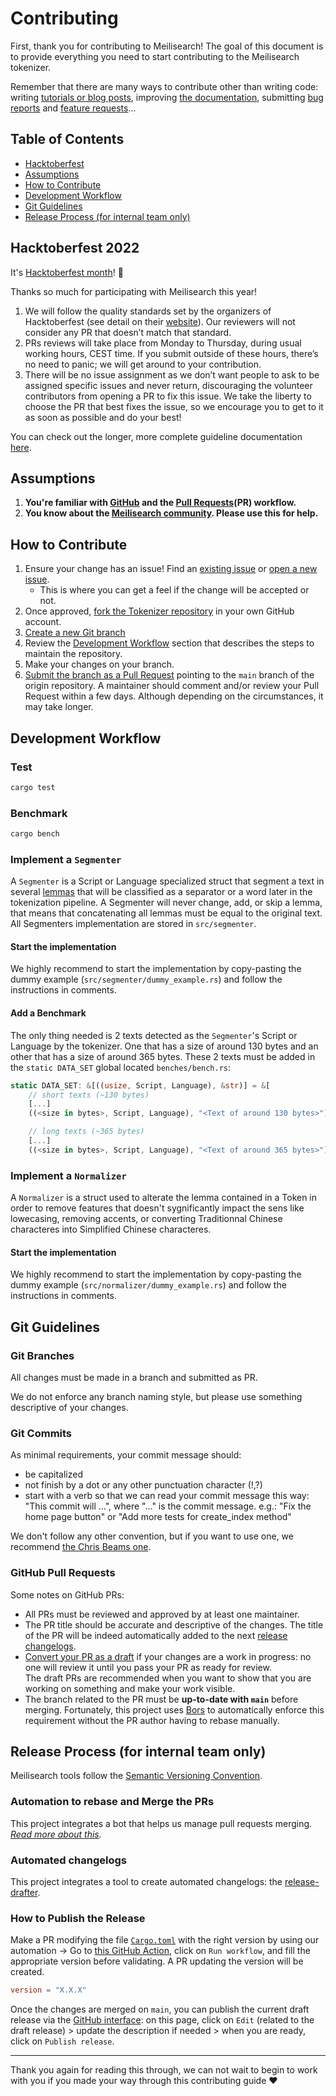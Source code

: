 # Contributing

First, thank you for contributing to Meilisearch! The goal of this document is to provide everything you need to start contributing to the Meilisearch tokenizer.

Remember that there are many ways to contribute other than writing code: writing [tutorials or blog posts](https://github.com/meilisearch/awesome-meilisearch), improving [the documentation](https://github.com/meilisearch/documentation), submitting [bug reports](https://github.com/meilisearch/charabia/issues/new) and [feature requests](https://github.com/meilisearch/product/discussions/categories/feedback-feature-proposal)...

## Table of Contents
- [Hacktoberfest](#hacktoberfest-2022)
- [Assumptions](#assumptions)
- [How to Contribute](#how-to-contribute)
- [Development Workflow](#development-workflow)
- [Git Guidelines](#git-guidelines)
- [Release Process (for internal team only)](#release-process-for-internal-team-only)

## Hacktoberfest 2022

It's [Hacktoberfest month](https://hacktoberfest.com)! 🥳

Thanks so much for participating with Meilisearch this year!

1. We will follow the quality standards set by the organizers of Hacktoberfest (see detail on their [website](https://hacktoberfest.com/participation/#spam)). Our reviewers will not consider any PR that doesn’t match that standard.
2. PRs reviews will take place from Monday to Thursday, during usual working hours, CEST time. If you submit outside of these hours, there’s no need to panic; we will get around to your contribution.
3. There will be no issue assignment as we don’t want people to ask to be assigned specific issues and never return, discouraging the volunteer contributors from opening a PR to fix this issue. We take the liberty to choose the PR that best fixes the issue, so we encourage you to get to it as soon as possible and do your best!

You can check out the longer, more complete guideline documentation [here](https://github.com/meilisearch/.github/blob/main/Hacktoberfest_2022_contributors_guidelines.md).

## Assumptions

1. **You're familiar with [GitHub](https://github.com) and the [Pull Requests](https://help.github.com/en/github/collaborating-with-issues-and-pull-requests/about-pull-requests)(PR) workflow.**
2. **You know about the [Meilisearch community](https://docs.meilisearch.com/learn/what_is_meilisearch/contact.html).
   Please use this for help.**

## How to Contribute

1. Ensure your change has an issue! Find an
   [existing issue](https://github.com/meilisearch/charabia/issues/) or [open a new issue](https://github.com/meilisearch/charabia/issues/new).
   * This is where you can get a feel if the change will be accepted or not.
2. Once approved, [fork the Tokenizer repository](https://help.github.com/en/github/getting-started-with-github/fork-a-repo) in your own GitHub account.
3. [Create a new Git branch](https://help.github.com/en/github/collaborating-with-issues-and-pull-requests/creating-and-deleting-branches-within-your-repository)
4. Review the [Development Workflow](#development-workflow) section that describes the steps to maintain the repository.
5. Make your changes on your branch.
6. [Submit the branch as a Pull Request](https://help.github.com/en/github/collaborating-with-issues-and-pull-requests/creating-a-pull-request-from-a-fork) pointing to the `main` branch of the origin repository. A maintainer should comment and/or review your Pull Request within a few days. Although depending on the circumstances, it may take longer.

## Development Workflow

### Test

```bash
cargo test
```

### Benchmark

```bash
cargo bench
```

### Implement a `Segmenter`
A `Segmenter` is a Script or Language specialized struct that segment a text in several [lemmas](https://en.wikipedia.org/wiki/Lemma_(morphology)) that will be classified as a separator or a word later in the tokenization pipeline.
A Segmenter will never change, add, or skip a lemma, that means that concatenating all lemmas must be equal to the original text.
All Segmenters implementation are stored in `src/segmenter`.

#### Start the implementation
We highly recommend to start the implementation by copy-pasting the dummy example (`src/segmenter/dummy_example.rs`) and follow the instructions in comments.

#### Add a Benchmark
The only thing needed is 2 texts detected as the `Segmenter`'s Script or Language by the tokenizer.
One that has a size of around 130 bytes and an other that has a size of around 365 bytes.
These 2 texts must be added in the `static DATA_SET` global located `benches/bench.rs`:

```rust
static DATA_SET: &[((usize, Script, Language), &str)] = &[
    // short texts (~130 bytes)
    [...]
    ((<size in bytes>, Script, Language), "<Text of around 130 bytes>"),

    // long texts (~365 bytes)
    [...]
    ((<size in bytes>, Script, Language), "<Text of around 365 bytes>"),
```

### Implement a `Normalizer`
A `Normalizer` is a struct used to alterate the lemma contained in a Token in order to remove features that doesn't sygnificantly impact the sens like lowecasing, removing accents, or converting Traditionnal Chinese characteres into Simplified Chinese characteres.

#### Start the implementation
We highly recommend to start the implementation by copy-pasting the dummy example (`src/normalizer/dummy_example.rs`) and follow the instructions in comments.

## Git Guidelines

### Git Branches

All changes must be made in a branch and submitted as PR.

We do not enforce any branch naming style, but please use something descriptive of your changes.

### Git Commits

As minimal requirements, your commit message should:
- be capitalized
- not finish by a dot or any other punctuation character (!,?)
- start with a verb so that we can read your commit message this way: "This commit will ...", where "..." is the commit message.
  e.g.: "Fix the home page button" or "Add more tests for create_index method"

We don't follow any other convention, but if you want to use one, we recommend [the Chris Beams one](https://chris.beams.io/posts/git-commit/).

### GitHub Pull Requests

Some notes on GitHub PRs:

- All PRs must be reviewed and approved by at least one maintainer.
- The PR title should be accurate and descriptive of the changes. The title of the PR will be indeed automatically added to the next [release changelogs](https://github.com/meilisearch/charabia/releases/).
- [Convert your PR as a draft](https://help.github.com/en/github/collaborating-with-issues-and-pull-requests/changing-the-stage-of-a-pull-request) if your changes are a work in progress: no one will review it until you pass your PR as ready for review.<br>
  The draft PRs are recommended when you want to show that you are working on something and make your work visible.
- The branch related to the PR must be **up-to-date with `main`** before merging. Fortunately, this project uses [Bors](https://github.com/bors-ng/bors-ng) to automatically enforce this requirement without the PR author having to rebase manually.

## Release Process (for internal team only)

Meilisearch tools follow the [Semantic Versioning Convention](https://semver.org/).

### Automation to rebase and Merge the PRs <!-- omit in toc -->

This project integrates a bot that helps us manage pull requests merging.<br>
_[Read more about this](https://github.com/meilisearch/integration-guides/blob/main/resources/bors.md)._

### Automated changelogs <!-- omit in toc -->

This project integrates a tool to create automated changelogs: the [release-drafter](https://github.com/release-drafter/release-drafter/).

### How to Publish the Release <!-- omit in toc -->

Make a PR modifying the file [`Cargo.toml`](/Cargo.toml) with the right version by using our automation -> Go to [this GitHub Action](https://github.com/meilisearch/charabia/actions/workflows/update-cargo-toml-version.yml), click on `Run workflow`, and fill the appropriate version before validating. A PR updating the version will be created.

```toml
version = "X.X.X"
```

Once the changes are merged on `main`, you can publish the current draft release via the [GitHub interface](https://github.com/meilisearch/charabia/releases): on this page, click on `Edit` (related to the draft release) > update the description if needed > when you are ready, click on `Publish release`.

<hr>

Thank you again for reading this through, we can not wait to begin to work with you if you made your way through this contributing guide ❤️
